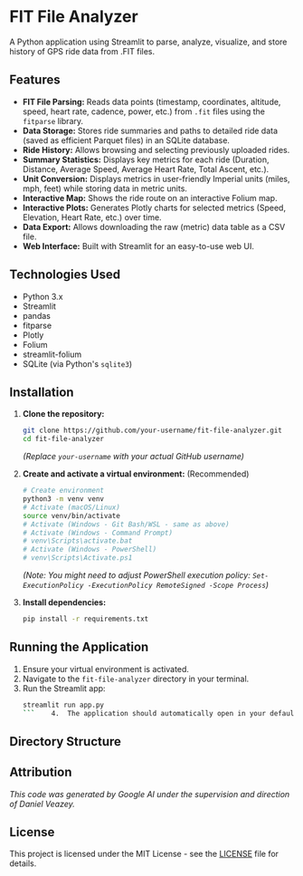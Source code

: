 # FIT File Analyzer

A Python application using Streamlit to parse, analyze, visualize, and store history of GPS ride data from .FIT files.

## Features

*   **FIT File Parsing:** Reads data points (timestamp, coordinates, altitude, speed, heart rate, cadence, power, etc.) from `.fit` files using the `fitparse` library.
*   **Data Storage:** Stores ride summaries and paths to detailed ride data (saved as efficient Parquet files) in an SQLite database.
*   **Ride History:** Allows browsing and selecting previously uploaded rides.
*   **Summary Statistics:** Displays key metrics for each ride (Duration, Distance, Average Speed, Average Heart Rate, Total Ascent, etc.).
*   **Unit Conversion:** Displays metrics in user-friendly Imperial units (miles, mph, feet) while storing data in metric units.
*   **Interactive Map:** Shows the ride route on an interactive Folium map.
*   **Interactive Plots:** Generates Plotly charts for selected metrics (Speed, Elevation, Heart Rate, etc.) over time.
*   **Data Export:** Allows downloading the raw (metric) data table as a CSV file.
*   **Web Interface:** Built with Streamlit for an easy-to-use web UI.

## Technologies Used

*   Python 3.x
*   Streamlit
*   pandas
*   fitparse
*   Plotly
*   Folium
*   streamlit-folium
*   SQLite (via Python's `sqlite3`)

## Installation

1.  **Clone the repository:**
    ```bash
    git clone https://github.com/your-username/fit-file-analyzer.git
    cd fit-file-analyzer
    ```
    *(Replace `your-username` with your actual GitHub username)*

2.  **Create and activate a virtual environment:** (Recommended)
    ```bash
    # Create environment
    python3 -m venv venv
    # Activate (macOS/Linux)
    source venv/bin/activate
    # Activate (Windows - Git Bash/WSL - same as above)
    # Activate (Windows - Command Prompt)
    # venv\Scripts\activate.bat
    # Activate (Windows - PowerShell)
    # venv\Scripts\Activate.ps1
    ```
    *(Note: You might need to adjust PowerShell execution policy: `Set-ExecutionPolicy -ExecutionPolicy RemoteSigned -Scope Process`)*

3.  **Install dependencies:**
    ```bash
    pip install -r requirements.txt
    ```

## Running the Application

1.  Ensure your virtual environment is activated.
2.  Navigate to the `fit-file-analyzer` directory in your terminal.
3.  Run the Streamlit app:
    ```bash
    streamlit run app.py
    ```    4.  The application should automatically open in your default web browser.

## Directory Structure



## Attribution

*This code was generated by Google AI under the supervision and direction of Daniel Veazey.*

## License

This project is licensed under the MIT License - see the [LICENSE](LICENSE) file for details.